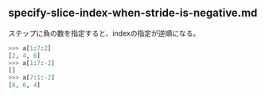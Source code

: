 ## specify-slice-index-when-stride-is-negative.md

ステップに負の数を指定すると、indexの指定が逆順になる。

```python
>>> a[1:7:2]
[2, 4, 6]
>>> a[1:7:-2]
[]
>>> a[7:1:-2]
[8, 6, 4]
```
